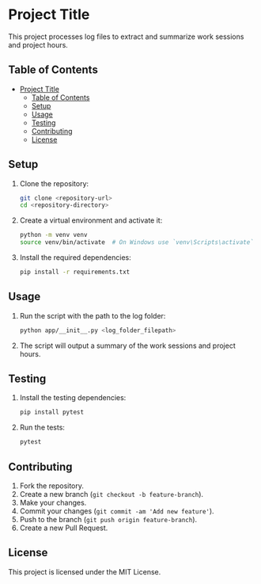 # Project Title

This project processes log files to extract and summarize work sessions and project hours.

## Table of Contents

- [Project Title](#project-title)
  - [Table of Contents](#table-of-contents)
  - [Setup](#setup)
  - [Usage](#usage)
  - [Testing](#testing)
  - [Contributing](#contributing)
  - [License](#license)

## Setup

1. Clone the repository:
    ```sh
    git clone <repository-url>
    cd <repository-directory>
    ```

2. Create a virtual environment and activate it:
    ```sh
    python -m venv venv
    source venv/bin/activate  # On Windows use `venv\Scripts\activate`
    ```

3. Install the required dependencies:
    ```sh
    pip install -r requirements.txt
    ```

## Usage

1. Run the script with the path to the log folder:
    ```sh
    python app/__init__.py <log_folder_filepath>
    ```

2. The script will output a summary of the work sessions and project hours.

## Testing

1. Install the testing dependencies:
    ```sh
    pip install pytest
    ```

2. Run the tests:
    ```sh
    pytest
    ```

## Contributing

1. Fork the repository.
2. Create a new branch (`git checkout -b feature-branch`).
3. Make your changes.
4. Commit your changes (`git commit -am 'Add new feature'`).
5. Push to the branch (`git push origin feature-branch`).
6. Create a new Pull Request.

## License

This project is licensed under the MIT License.
